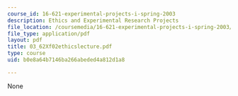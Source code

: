 ```yaml
---
course_id: 16-621-experimental-projects-i-spring-2003
description: Ethics and Experimental Research Projects
file_location: /coursemedia/16-621-experimental-projects-i-spring-2003/b0e8a64b7146ba266abeded4a812d1a8_03_62Xf02ethicslecture.pdf
file_type: application/pdf
layout: pdf
title: 03_62Xf02ethicslecture.pdf
type: course
uid: b0e8a64b7146ba266abeded4a812d1a8

---
```

None